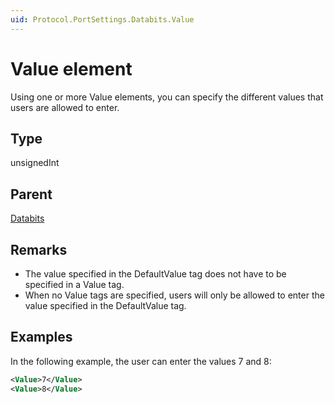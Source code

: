 ```yaml
---
uid: Protocol.PortSettings.Databits.Value
---
```


# Value element

Using one or more Value elements, you can specify the different values that users are allowed to enter.

## Type

unsignedInt

## Parent

[Databits](xref:Protocol.PortSettings.Databits)

## Remarks

- The value specified in the DefaultValue tag does not have to be specified in a Value tag.
- When no Value tags are specified, users will only be allowed to enter the value specified in the DefaultValue tag.

## Examples

In the following example, the user can enter the values 7 and 8:

```xml
<Value>7</Value>
<Value>8</Value>
```

